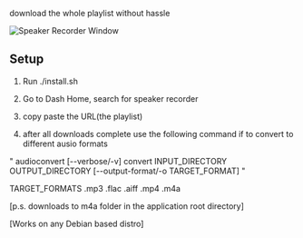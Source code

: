 download the whole playlist without hassle

![Speaker Recorder Window](/images/img.png)

Setup
-----
1. Run ./install.sh
2. Go to Dash Home, search for speaker recorder
3. copy paste the URL(the playlist)

4. after all downloads complete use the following command if to convert to different ausio formats

" audioconvert [--verbose/-v] convert INPUT_DIRECTORY OUTPUT_DIRECTORY [--output-format/-o TARGET_FORMAT] "

TARGET_FORMATS
.mp3
.flac
.aiff
.mp4
.m4a


[p.s. downloads to m4a folder in the application root directory]

[Works on any Debian based distro]
